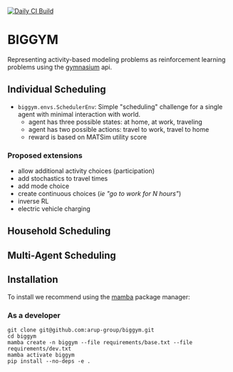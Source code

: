 [![Daily CI Build](https://github.com/fredshone/biggym/actions/workflows/daily-scheduled-ci.yml/badge.svg)](https://github.com/fredshone/biggym/actions/workflows/daily-scheduled-ci.yml)

# BIGGYM

Representing activity-based modeling problems as reinforcement learning problems using the [gymnasium](https://gymnasium.farama.org/) api.

## Individual Scheduling

- `biggym.envs.SchedulerEnv`: Simple "scheduling" challenge for a single agent with minimal interaction with world.
  - agent has three possible states: at home, at work, traveling
  - agent has two possible actions: travel to work, travel to home
  - reward is based on MATSim utility score

### Proposed extensions

- allow additional activity choices (participation)
- add stochastics to travel times
- add mode choice
- create continuous choices (_ie "go to work for N hours"_)
- inverse RL
- electric vehicle charging

## Household Scheduling


## Multi-Agent Scheduling


## Installation

To install we recommend using the [mamba](https://mamba.readthedocs.io/en/latest/index.html) package manager:

### As a developer
<!--- --8<-- [start:docs-install-dev] -->
``` shell
git clone git@github.com:arup-group/biggym.git
cd biggym
mamba create -n biggym --file requirements/base.txt --file requirements/dev.txt
mamba activate biggym
pip install --no-deps -e .
```
<!--- --8<-- [end:docs-install-dev] -->